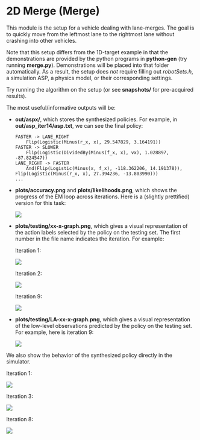 <link rel="stylesheet" href="https://cdnjs.cloudflare.com/ajax/libs/font-awesome/6.0.0-beta3/css/all.min.css">
<link rel="stylesheet" type="text/css" href="../assets/style.css">

# 2D Merge (Merge)
This module is the setup for a vehicle dealing with lane-merges. The goal is to quickly move from the leftmost lane to the rightmost lane without crashing into other vehicles.

Note that this setup differs from the 1D-target example in that the demonstrations are provided by the python programs in **python-gen** (try running **merge.py**). Demonstrations will be placed into that folder automatically. 
As a result, the setup does *not* require filling out *robotSets.h*, a simulation ASP, a physics model, or their corresponding settings.

Try running the algorithm on the setup (or see **snapshots/** for pre-acquired results).

The most useful/informative outputs will be:
- **out/aspx/**, which stores the synthesized policies. For example, in **out/asp_iter14/asp.txt**, we can see the final policy:
    ```
    FASTER -> LANE_RIGHT
        Flip(Logistic(Minus(r_x, x), 29.547829, 3.164191))
    FASTER -> SLOWER
        Flip(Logistic(DividedBy(Minus(f_x, x), vx), 1.028897, -87.824547))
    LANE_RIGHT -> FASTER
        And(Flip(Logistic(Minus(x, f_x), -118.362206, 14.191378)), Flip(Logistic(Minus(r_x, x), 27.394236, -13.803990)))
    ...
    ```

- **plots/accuracy.png** and **plots/likelihoods.png**, which shows the progress of the EM loop across iterations. Here is a (slightly prettified) version for this task:

    ![](snapshots/example_snapshot/plots/accuracy-alt.png)

- **plots/testing/xx-x-graph.png**, which gives a visual representation of the action labels selected by the policy on the testing set. The first number in the file name indicates the iteration. For example:

    Iteration 1:

    ![](snapshots/example_snapshot/plots/testing/1-0-graph.png)

    Iteration 2:

    ![](snapshots/example_snapshot/plots/testing/2-0-graph.png)

    Iteration 9:

    ![](snapshots/example_snapshot/plots/testing/9-0-graph.png)
    
- **plots/testing/LA-xx-x-graph.png**, which gives a visual representation of the low-level observations predicted by the policy on the testing set. For example, here is iteration 9:

    ![](snapshots/example_snapshot/plots/testing/LA-9-0-graph.png)

We also show the behavior of the synthesized policy directly in the simulator.

Iteration 1:

![](snapshots/example_snapshot/asp_1.gif)

Iteration 3:

![](snapshots/example_snapshot/asp_3.gif)

Iteration 8:

![](snapshots/example_snapshot/asp_8.gif)